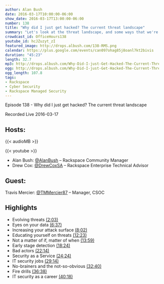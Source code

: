 ```yaml
---
author: Alan Bush
date: 2016-03-17T10:00:00-06:00
show_date: 2016-03-17T13:00:00-06:00
number: 138
title: "Why did I just get hacked? The current threat landscape"
summary: "Let's look at the threat landscape, and some ways that we're protecting against them."
crowdcast_id: OfficeHours138
youtube_id: hcJZuzyt_zI
featured_image: http://drops.albush.com/138-RMS.png
calendar: https://plus.google.com/events/can097ohag85j8oanl7kt2bivis
duration: "45:23"
length: 32.7
mp3: http://drops.albush.com/Why-Did-I-just-Get-Hacked-The-Current-Threat-Landscape.mp3
ogg: http://drops.albush.com/Why-Did-I-just-Get-Hacked-The-Current-Threat-Landscape.ogg
ogg_length: 107.8
tags:
- Rackspace
- Cyber Security
- Rackspace Managed Security
---
```

Episode 138 - Why did I just get hacked? The current threat landscape

Recorded Live 2016-03-17
<!--more-->
## Hosts:

{{< audioMB >}}

{{< youtube >}}

- Alan Bush: [@AlanBush](https://twitter.com/alanbush) – Rackspace Community Manager
- Drew Cox: [@DrewCoxSA](https://twitter.com/drewcoxsa) – Rackspace Enterprise Technical Advisor

## Guest:
Travis Mercier: [@TMMercier87](https://twitter.com/TMMercier87) – Manager, CSOC

## Highlights

- Evolving threats [(2:03)](https://www.youtube.com/watch?v=hcJZuzyt_zI&feature=youtu.be&t=2m03s)
- Eyes on your data [(6:37)](https://www.youtube.com/watch?v=hcJZuzyt_zI&feature=youtu.be&t=6m37s)
- Increasing your attack surface [(8:02)](https://www.youtube.com/watch?v=hcJZuzyt_zI&feature=youtu.be&t=8m02s)
- Educating yourself on threats [(12:23)](https://www.youtube.com/watch?v=hcJZuzyt_zI&feature=youtu.be&t=12m23s)
- Not a matter of if, matter of when [(13:59)](https://www.youtube.com/watch?v=hcJZuzyt_zI&feature=youtu.be&t=13m59s)
- Early stage detection [(18:24)](https://www.youtube.com/watch?v=hcJZuzyt_zI&feature=youtu.be&t=18m24s)
- Bad actors [(22:14)](https://www.youtube.com/watch?v=hcJZuzyt_zI&feature=youtu.be&t=22m14s)
- Security as a Service [(24:24)](https://www.youtube.com/watch?v=hcJZuzyt_zI&feature=youtu.be&t=24m24s)
- IT security jobs [(29:14)](https://www.youtube.com/watch?v=hcJZuzyt_zI&feature=youtu.be&t=29m14s)
- No-brainers and the not-so-obvious [(32:40)](https://www.youtube.com/watch?v=hcJZuzyt_zI&feature=youtu.be&t=32m40s)
- Fire drills [(36:38)](https://www.youtube.com/watch?v=hcJZuzyt_zI&feature=youtu.be&t=36m38s)
- IT security as a career [(40:18)](https://www.youtube.com/watch?v=hcJZuzyt_zI&feature=youtu.be&t=40m18s)
